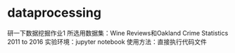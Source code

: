 # dataprocessing
研一下数据挖掘作业1
所选用数据集：Wine Reviews和Oakland Crime Statistics 2011 to 2016
实验环境：jupyter notebook
使用方法：直接执行代码文件
